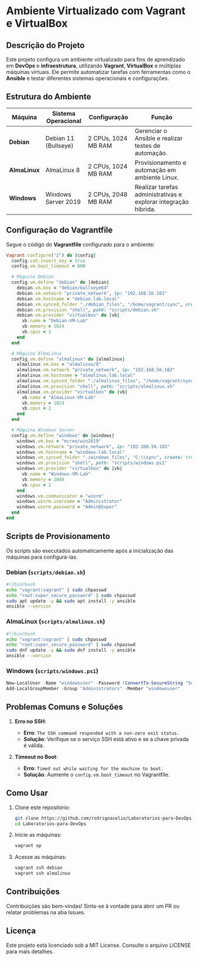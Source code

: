 # Ambiente Virtualizado com Vagrant e VirtualBox

## Descrição do Projeto
Este projeto configura um ambiente virtualizado para fins de aprendizado em **DevOps** e **infraestrutura**, utilizando **Vagrant**, **VirtualBox** e múltiplas máquinas virtuais. Ele permite automatizar tarefas com ferramentas como o **Ansible** e testar diferentes sistemas operacionais e configurações.

## Estrutura do Ambiente
| Máquina        | Sistema Operacional  | Configuração        | Função                                 |
|----------------|----------------------|---------------------|----------------------------------------|
| **Debian**     | Debian 11 (Bullseye) | 2 CPUs, 1024 MB RAM | Gerenciar o Ansible e realizar testes de automação. |
| **AlmaLinux**  | AlmaLinux 8          | 2 CPUs, 1024 MB RAM | Provisionamento e automação em ambiente Linux. |
| **Windows**    | Windows Server 2019  | 2 CPUs, 2048 MB RAM | Realizar tarefas administrativas e explorar integração híbrida. |

## Configuração do Vagrantfile
Segue o código do **Vagrantfile** configurado para o ambiente:

```ruby
Vagrant.configure("2") do |config|
  config.ssh.insert_key = true
  config.vm.boot_timeout = 600

  # Máquina Debian
  config.vm.define "debian" do |debian|
    debian.vm.box = "debian/bullseye64"
    debian.vm.network "private_network", ip: "192.168.56.101"
    debian.vm.hostname = "debian.lab.local"
    debian.vm.synced_folder "./debian_files", "/home/vagrant/sync", create: true
    debian.vm.provision "shell", path: "scripts/debian.sh"
    debian.vm.provider "virtualbox" do |vb|
      vb.name = "Debian-VM-Lab"
      vb.memory = 1024
      vb.cpus = 2
    end
  end

  # Máquina AlmaLinux
  config.vm.define "almalinux" do |almalinux|
    almalinux.vm.box = "almalinux/8"
    almalinux.vm.network "private_network", ip: "192.168.56.102"
    almalinux.vm.hostname = "almalinux.lab.local"
    almalinux.vm.synced_folder "./almalinux_files", "/home/vagrant/sync", create: true
    almalinux.vm.provision "shell", path: "scripts/almalinux.sh"
    almalinux.vm.provider "virtualbox" do |vb|
      vb.name = "AlmaLinux-VM-Lab"
      vb.memory = 1024
      vb.cpus = 2
    end
  end

  # Máquina Windows Server
  config.vm.define "windows" do |windows|
    windows.vm.box = "mcree/win2019"
    windows.vm.network "private_network", ip: "192.168.56.103"
    windows.vm.hostname = "windows-lab.local"
    windows.vm.synced_folder "./windows_files", "C:\\sync", create: true
    windows.vm.provision "shell", path: "scripts/windows.ps1"
    windows.vm.provider "virtualbox" do |vb|
      vb.name = "Windows-VM-Lab"
      vb.memory = 2048
      vb.cpus = 2
    end
    windows.vm.communicator = "winrm"
    windows.winrm.username = "Administrator"
    windows.winrm.password = "Admin@Super"
  end
end
```

## Scripts de Provisionamento
Os scripts são executados automaticamente após a inicialização das máquinas para configurá-las.

### **Debian (`scripts/debian.sh`)**
```bash
#!/bin/bash
echo "vagrant:vagrant" | sudo chpasswd
echo "root:super_secure_password" | sudo chpasswd
sudo apt update -y && sudo apt install -y ansible
ansible --version
```

### **AlmaLinux (`scripts/almalinux.sh`)**
```bash
#!/bin/bash
echo "vagrant:vagrant" | sudo chpasswd
echo "root:super_secure_password" | sudo chpasswd
sudo dnf update -y && sudo dnf install -y ansible
ansible --version
```

### **Windows (`scripts/windows.ps1`)**
```powershell
New-LocalUser -Name "windowsuser" -Password (ConvertTo-SecureString "SuperSenha123!" -AsPlainText -Force) -FullName "Windows User" -AccountNeverExpires -PasswordNeverExpires
Add-LocalGroupMember -Group "Administrators" -Member "windowsuser"
```

## Problemas Comuns e Soluções
1. **Erro no SSH**:
   - **Erro**: `The SSH command responded with a non-zero exit status.`
   - **Solução**: Verifique se o serviço SSH está ativo e se a chave privada é válida.

2. **Timeout no Boot**:
   - **Erro**: `Timed out while waiting for the machine to boot.`
   - **Solução**: Aumente o `config.vm.boot_timeout` no Vagrantfile.

## Como Usar
1. Clone este repositório:
   ```bash
   git clone https://github.com/rodrigoacelio/Laboratorios-para-DevOps
   cd Laboratorios-para-DevOps
   ```

2. Inicie as máquinas:
   ```bash
   vagrant up
   ```

3. Acesse as máquinas:
   ```bash
   vagrant ssh debian
   vagrant ssh almalinux
   ```

## Contribuições
Contribuições são bem-vindas! Sinta-se à vontade para abrir um PR ou relatar problemas na aba Issues.

## Licença
Este projeto está licenciado sob a MIT License. Consulte o arquivo LICENSE para mais detalhes.